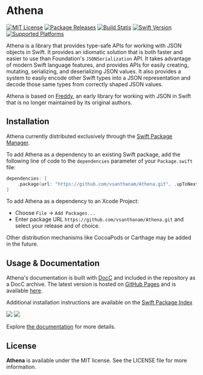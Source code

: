 # Athena

[![MIT License](https://img.shields.io/github/license/vsanthanam/Athena)](https://github.com/vsanthanam/Athena/blob/main/LICENSE)
[![Package Releases](https://img.shields.io/github/v/release/vsanthanam/Athena)](https://github.com/vsanthanam/Athena/releases)
[![Build Statis](https://img.shields.io/github/actions/workflow/status/vsanthanam/Athena/spm-build-test.yml)](https://github.com/vsanthanam/Athena/actions)
[![Swift Version](https://img.shields.io/badge/swift-5.7-critical)](https://swift.org)
[![Supported Platforms](https://img.shields.io/badge/platform-iOS%2012-lightgrey)](https://developer.apple.com)

Athena is a library that provides type-safe APIs for working with JSON objects in Swift. It provides an idiomatic solution that is both faster and easier to use than Foundation's `JSONSerialization` API. It takes advantage of modern Swift language features, and provides APIs for easily creating, mutating, serializing, and deserializing JSON values. It also provides a system to easily encode other Swift types into a JSON representation and decode those same types from correctly shaped JSON values.

Athena is based on [Freddy](https://github.com/bignerdranch/Freddy), an early library for working with JSON in Swift that is no longer maintained by its original authors.

## Installation

Athena currently distributed exclusively through the [Swift Package Manager](https://www.swift.org/package-manager/). 

To add Athena as a dependency to an existing Swift package, add the following line of code to the `dependencies` parameter of your `Package.swift` file:

```swift
dependencies: [
    .package(url: "https://github.com/vsanthanam/Athena.git", .upToNextMajor(from: "0.0.0"))
]
```

To add Athena as a dependency to an Xcode Project: 

- Choose `File` → `Add Packages...`
- Enter package URL `https://github.com/vsanthanam/Athena.git` and select your release and of choice.

Other distribution mechanisms like CocoaPods or Carthage may be added in the future.

## Usage & Documentation

Athena's documentation is built with [DocC](https://developer.apple.com/documentation/docc) and included in the repository as a DocC archive. The latest version is hosted on [GitHub Pages](https://pages.github.com) and is available [here](https://vsanthanam.github.io/Athena/docs/documentation/athena).

Additional installation instructions are available on the [Swift Package Index](https://swiftpackageindex.com/vsanthanam/Athena)

[![](https://img.shields.io/endpoint?url=https%3A%2F%2Fswiftpackageindex.com%2Fapi%2Fpackages%2Fvsanthanam%2FAthena%2Fbadge%3Ftype%3Dswift-versions)](https://swiftpackageindex.com/vsanthanam/Athena)
[![](https://img.shields.io/endpoint?url=https%3A%2F%2Fswiftpackageindex.com%2Fapi%2Fpackages%2Fvsanthanam%2FAthena%2Fbadge%3Ftype%3Dplatforms)](https://swiftpackageindex.com/vsanthanam/Athena)

Explore [the documentation](https://vsanthanam.github.io/Athena/docs/documentation/athena) for more details.

## License

**Athena** is available under the MIT license. See the LICENSE file for more information.
